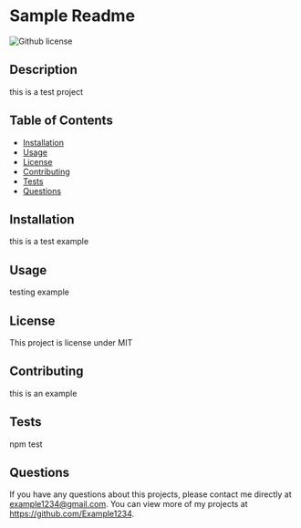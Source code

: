 # Sample Readme
<!-- Example Project -->
  ![Github license](http://img.shields.io/badge/license-MIT-blue.svg)
  
  ## Description 
  this is a test project
  ## Table of Contents
  * [Installation](#installation)
  * [Usage](#usage)
  * [License](#license)
  * [Contributing](#contributing)
  * [Tests](#tests)
  * [Questions](#questions)
  
  ## Installation 
  this is a test example
  ## Usage 
  testing example
  ## License 
  This project is license under MIT
  ## Contributing 
  this is an example
  ## Tests
  npm test
  ## Questions
  If you have any questions about this projects, please contact me directly at example1234@gmail.com. You can view more of my projects at https://github.com/Example1234.
